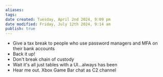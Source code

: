 ```yaml
---
aliases: 
tags: 
date created: Tuesday, April 2nd 2024, 9:09 pm
date modified: Friday, July 12th 2024, 9:14 am
publish: true
---
```


- Give a tax break to people who use password managers and MFA on their bank accounts
- Back it up!
- Don't break chain of custody
- Wait it's all just tables with a UI...always has been
- Hear me out. Xbox Game Bar chat as C2 channel